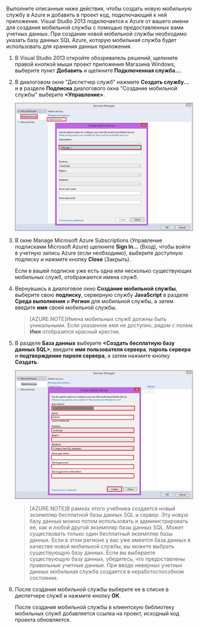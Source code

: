 

Выполните описанные ниже действия, чтобы создать новую мобильную службу в Azure и добавить в проект код, подключающий к ней приложение. Visual Studio 2013 подключается к Azure от вашего имени для создания мобильной службы с помощью предоставленных вами учетных данных. При создании новой мобильной службы необходимо указать базу данных SQL Azure, которую мобильная служба будет использовать для хранения данных приложения.


1. В Visual Studio 2013 откройте обозреватель решений, щелкните правой кнопкой мыши проект приложения Магазина Windows, выберите пункт **Добавить** и щелкните **Подключенная служба...**.  

2. В диалоговом окне "Диспетчер служб" нажмите **Создать службу...** и в разделе **Подписка** диалогового окна "Создание мобильной службы" выберите **&lt;Управление&gt;**.

	![Создание службы, управление подписками](./media/mobile-services-create-new-service-vs2013/mobile-create-service-from-vs2013.png)

3. В окне Manage Microsoft Azure Subscriptions (Управление подписками Microsoft Azure) щелкните **Sign In...** (Вход), чтобы войти в учетную запись Azure (если необходимо), выберите доступную подписку и нажмите кнопку **Close** (Закрыть).

	Если в вашей подписке уже есть одна или несколько существующих мобильных служб, отображаются имена служб.

5. Вернувшись в диалоговое окно **Создание мобильной службы**, выберите свою **подписку**, серверную службу **JavaScript** в разделе **Среда выполнения** и **Регион** для мобильной службы, а затем введите **имя** своей мобильной службы.

	>[AZURE.NOTE]Имена мобильных служб должны быть уникальными. Если указанное имя не доступно, рядом с полем **Имя** отобразится красный крестик.

6. В разделе **База данных** выберите **&lt;Создать бесплатную базу данных SQL&gt;**, введите **имя пользователя сервера**, **пароль сервера** и **подтверждение пароля сервера**, а затем нажмите кнопку **Создать**.

  	![Создание мобильной службы в VS 2013](./media/mobile-services-create-new-service-vs2013/mobile-create-service-from-vs2013-2.png)


	> [AZURE.NOTE]В рамках этого учебника создается новый экземпляр бесплатной базы данных SQL и сервер. Эту новую базу данных можно потом использовать и администрировать ее, как и любой другой экземпляр базы данных SQL. Может существовать только один бесплатный экземпляр базы данных. Если в этом регионе у вас уже имеется база данных в качестве новой мобильной службы, вы можете выбрать существующую базу данных. Если вы выбираете существующую базу данных, убедитесь, что предоставлены правильные учетные данные. При вводе неверных учетных данных мобильная служба создается в неработоспособном состоянии.

7. После создания мобильной службы выберите ее в списке в диспетчере служб и нажмите кнопку **ОК**.

	После создания мобильной службы в клиентскую библиотеку мобильных служб добавляется ссылка на проект, исходный код проекта обновляется.

<!---HONumber=July15_HO4-->